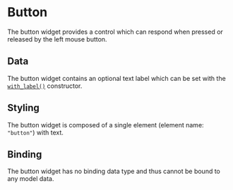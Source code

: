 # Button
The button widget provides a control which can respond when pressed or released by the left mouse button.

## Data
The button widget contains an optional text label which can be set with the [`with_label()`](https://docs.rs/tuix/0.2.0/tuix/buttons/struct.Button.html) constructor. 

## Styling
The button widget is composed of a single element (element name: `"button"`) with text.

## Binding
The button widget has no binding data type and thus cannot be bound to any model data.
